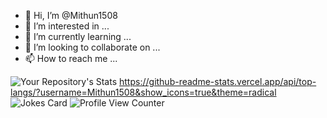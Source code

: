 - 👋 Hi, I’m @Mithun1508
- 👀 I’m interested in ...
- 🌱 I’m currently learning ...
- 💞️ I’m looking to collaborate on ...
- 📫 How to reach me ...

<!---
Mithun1508/Mithun1508 is a ✨ special ✨ repository because its `README.md` (this file) appears on your GitHub profile.
You can click the Preview link to take a look at your changes.
--->
![Your Repository's Stats](https://github-readme-stats.vercel.app/api?username=Mithun1508&show_icons=true)
https://github-readme-stats.vercel.app/api/top-langs/?username=Mithun1508&show_icons=true&theme=radical
![Jokes Card](https://readme-jokes.vercel.app/api)
![Profile View Counter](https://komarev.com/ghpvc/?username=Mithun1508)



